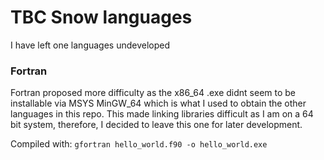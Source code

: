  # TBC Snow languages

 I have left one languages undeveloped

 ### Fortran
 Fortran proposed more difficulty as the x86_64 .exe didnt seem to be installable via MSYS MinGW_64 which is what I used to obtain the other languages in this repo. This made linking libraries difficult as I am on a 64 bit system, therefore, I decided to leave this one for later development.

 Compiled with: `gfortran hello_world.f90 -o hello_world.exe`
 